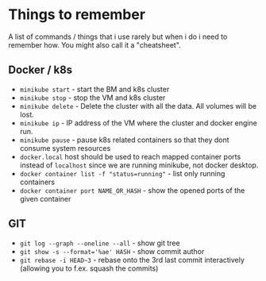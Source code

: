 # Things to remember
A list of commands / things that i use rarely but when i do i need to remember how. You might also call it a "cheatsheet".

## Docker / k8s
- `minikube start` - start the BM and k8s cluster
- `minikube stop` - stop the VM and k8s cluster
- `minikube delete` - Delete the cluster with all the data. All volumes will be lost.
- `minikube ip` - IP address of the VM where the cluster and docker engine run.
- `minikube pause` - pause k8s related containers so that they dont consume system resources
- `docker.local` host should be used to reach mapped container ports instead of `localhost` since we are running minikube, not docker desktop.
- `docker container list -f "status=running"` - list only running containers
- `docker container port NAME_OR_HASH` - show the opened ports of the given container

## GIT
- `git log --graph --oneline --all` - show git tree
- `git show -s --format='%ae' HASH` - show commit author
- `git rebase -i HEAD~3` - rebase onto the 3rd last commit interactively (allowing you to f.ex. squash the commits)